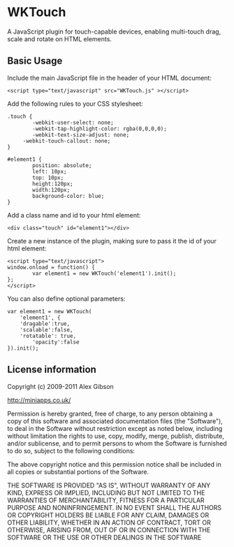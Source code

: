 WKTouch
=======================================

A JavaScript plugin for touch-capable devices, enabling multi-touch drag, scale and rotate on HTML elements.

Basic Usage
---------------------------------------

Include the main JavaScript file in the header of your HTML document:

	<script type="text/javascript" src="WKTouch.js" ></script>

Add the following rules to your CSS stylesheet:

	.touch {
    		-webkit-user-select: none;
    		-webkit-tap-highlight-color: rgba(0,0,0,0);
    		-webkit-text-size-adjust: none;
   		 -webkit-touch-callout: none; 
	}

	#element1 {
    		position: absolute;
    		left: 10px;
    		top: 10px;
    		height:120px; 
    		width:120px;
    		background-color: blue;
	}

Add a class name and id to your html element:

	<div class="touch" id="element1"></div>

Create a new instance of the plugin, making sure to pass it the id of your html element:

	<script type="text/javascript"> 
	window.onload = function() {                     
    		var element1 = new WKTouch('element1').init();       
	};
	</script>

You can also define optional parameters:

	var element1 = new WKTouch(
		'element1', {
		'dragable':true,
		'scalable':false,
		'rotatable': true,
    		'opacity':false
	}).init();

License information
---------------------------------------
 
Copyright (c) 2009-2011 Alex Gibson

http://miniapps.co.uk/

Permission is hereby granted, free of charge, to any person obtaining a copy of this software and associated documentation files (the "Software"), to deal in the Software without restriction except as noted below, including without limitation the rights to use, copy, modify, merge, publish, distribute, and/or sublicense, and to permit persons to whom the Software is furnished to do so, subject to the following conditions:

The above copyright notice and this permission notice shall be included in all copies or substantial portions of the Software.

THE SOFTWARE IS PROVIDED "AS IS", WITHOUT WARRANTY OF ANY KIND, EXPRESS OR IMPLIED, INCLUDING BUT NOT LIMITED TO THE WARRANTIES OF MERCHANTABILITY, FITNESS FOR A PARTICULAR PURPOSE AND NONINFRINGEMENT. IN NO EVENT SHALL THE AUTHORS OR COPYRIGHT HOLDERS BE LIABLE FOR ANY CLAIM, DAMAGES OR OTHER LIABILITY, WHETHER IN AN ACTION OF CONTRACT, TORT OR OTHERWISE, ARISING FROM, OUT OF OR IN CONNECTION WITH THE SOFTWARE OR THE USE OR OTHER DEALINGS IN THE SOFTWARE
